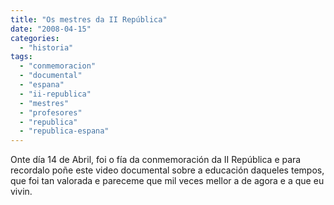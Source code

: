 ```yaml
---
title: "Os mestres da II República"
date: "2008-04-15"
categories: 
  - "historia"
tags: 
  - "conmemoracion"
  - "documental"
  - "espana"
  - "ii-republica"
  - "mestres"
  - "profesores"
  - "republica"
  - "republica-espana"
---
```


Onte día 14 de Abril, foi o fía da conmemoración da II República e para recordalo poñe este video documental sobre a educación daqueles tempos, que foi tan valorada e pareceme que mil veces mellor a de agora e a que eu vivin.
